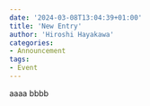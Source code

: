 ```yaml
---
date: '2024-03-08T13:04:39+01:00'
title: 'New Entry'
author: 'Hiroshi Hayakawa'
categories:
- Announcement
tags:
- Event
---
```


aaaa
bbbb
